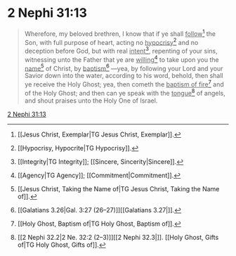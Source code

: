 # 2 Nephi 31:13

> Wherefore, my beloved brethren, I know that if ye shall <u>follow</u>[^a] the Son, with full purpose of heart, acting no <u>hypocrisy</u>[^b] and no deception before God, but with real <u>intent</u>[^c], repenting of your sins, witnessing unto the Father that ye are <u>willing</u>[^d] to take upon you the <u>name</u>[^e] of Christ, by <u>baptism</u>[^f] —yea, by following your Lord and your Savior down into the water, according to his word, behold, then shall ye receive the Holy Ghost; yea, then cometh the <u>baptism of fire</u>[^g] and of the Holy Ghost; and then can ye speak with the <u>tongue</u>[^h] of angels, and shout praises unto the Holy One of Israel.

[2 Nephi 31:13](https://www.churchofjesuschrist.org/study/scriptures/bofm/2-ne/31?lang=eng&id=p13#p13)


[^a]: [[Jesus Christ, Exemplar|TG Jesus Christ, Exemplar]].  
[^b]: [[Hypocrisy, Hypocrite|TG Hypocrisy]].  
[^c]: [[Integrity|TG Integrity]]; [[Sincere, Sincerity|Sincere]].  
[^d]: [[Agency|TG Agency]]; [[Commitment|Commitment]].  
[^e]: [[Jesus Christ, Taking the Name of|TG Jesus Christ, Taking the Name of]].  
[^f]: [[Galatians 3.26|Gal. 3:27 (26–27)]][[Galatians 3.27|]].  
[^g]: [[Holy Ghost, Baptism of|TG Holy Ghost, Baptism of]].  
[^h]: [[2 Nephi 32.2|2 Ne. 32:2 (2–3)]][[2 Nephi 32.3|]]. [[Holy Ghost, Gifts of|TG Holy Ghost, Gifts of]].  
